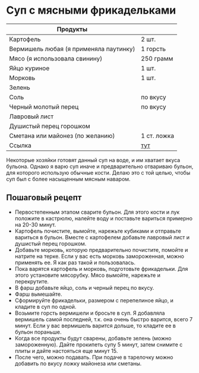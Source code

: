 # Суп с мясными фрикадельками

|Продукты||
|-|-|
|Картофель | 2 шт. |
|Вермишель любая (я применяла паутинку) | 1 горсть |
|Мясо (я использовала свинину) | 250 грамм |
|Яйцо куриное | 1 шт. |
|Морковь | 1 шт. |
|Зелень |
|Соль | по вкусу |
|Черный молотый перец | по вкусу |
|Лавровый лист |
|Душистый перец горошком |
|Сметана или майонез (по желанию) | 1 ст. ложка |
|Ссылка| [тут](https://www.russianfood.com/recipes/recipe.php?rid=127642) |

Некоторые хозяйки готовят данный суп на воде, и им хватает вкуса бульона. Однако я варю суп иначе и предварительно отвариваю бульон, для которого использую обычные кости. Делаю это с той целью, чтобы суп был с более насыщенным мясным наваром.

## Пошаговый рецепт

- Первостепенным этапом сварите бульон. Для этого кости и лук положите в кастрюлю, налейте воду и поставьте вариться примерно на 20-30 минут.
- Картофель почистите, вымойте, нарежьте кубиками и отправьте вариться в бульон. Вместе с картофелем добавьте лавровый лист и душистый перец горошком.
- Добавьте морковь, которую предварительно почистите, помойте и натрите на терке. Если у вас есть морковь замороженная, можно применять ее. Я как раз такой и пользовалась.
- Пока варятся картофель и морковь, подготовьте фрикадельки. Для этого установите мясорубку. Мясо вымойте, нарежьте и перекрутите.
- В фарш добавьте яйцо, соль и черный перец по вкусу.
- Фарш вымешайте.
- Сформируйте фрикадельки, размером с перепелиное яйцо, и кладите в суп по одной.
- Возьмите горсть вермишели и бросьте в суп. Я добавляла вермишель самой последней, т.к. она очень быстро варится, всего 7 минут. Если у вас вермишель варится дольше, то кладите ее в бульон пораньше.
- Когда все продукты будут сварены, добавьте зелень (можно замороженную). Дайте прокипеть супу 5 минут, затем снимите с плиты и дайте настояться еще минут 15.
- После чего, можно подавать. При подаче в тарелочку можно добавить по вкусу ложку майонеза или сметаны.


